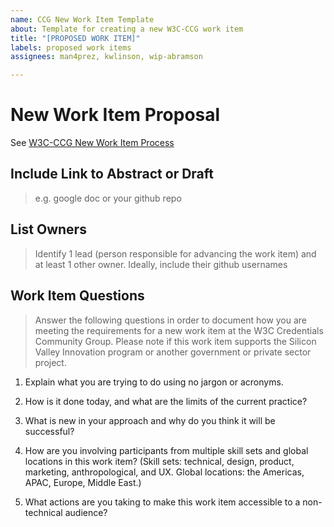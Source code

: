 ```yaml
---
name: CCG New Work Item Template
about: Template for creating a new W3C-CCG work item
title: "[PROPOSED WORK ITEM]"
labels: proposed work items
assignees: man4prez, kwlinson, wip-abramson

---
```


# New Work Item Proposal

See [W3C-CCG New Work Item Process](https://w3c-ccg.github.io/workitem-process/)

## Include Link to Abstract or Draft 

> e.g. google doc or your github repo

## List Owners

> Identify 1 lead (person responsible for advancing the work item) and at least 1 other owner. Ideally, include their github usernames

## Work Item Questions

> Answer the following questions in order to document how you are meeting the requirements for a new work item at the W3C Credentials Community Group. Please note if this work item supports the Silicon Valley Innovation program or another government or private sector project.

1. Explain what you are trying to do using no jargon or acronyms.

2. How is it done today, and what are the limits of the current practice?

3. What is new in your approach and why do you think it will be successful?

4. How are you involving participants from multiple skill sets and global locations in this work item? (Skill sets: technical, design, product, marketing, anthropological, and UX. Global locations: the Americas, APAC, Europe, Middle East.)

5. What actions are you taking to make this work item accessible to a non-technical audience?
